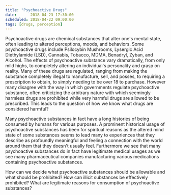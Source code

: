 ```yaml
---
title: "Psychoactive Drugs"
date:      2018-04-23 17:30:00
scheduled: 2018-04-22 09:00:00
tags: [drugs, perception]
---
```

Psychoactive drugs are chemical substances that alter one's mental state, often leading to altered perceptions, moods, and behaviors. Some psychoactive drugs include Psilocybin Mushrooms, Lysergic Acid Diethylamide (LSD), Cannabis, Tobacco, MDMA, Benadryl, Zyban, and Alcohol. The effects of psychoactive substance vary dramatically, from only mild highs, to completely altering an individual's personality and grasp on reality. Many of these drugs are regulated, ranging from making the substance completely illegal to manufacture, sell, and posses, to requiring a prescription to obtain, to simply needing to be over 18 to purchase. However many disagree with the way in which governments regulate psychoactive substance, often criticizing the arbitrary nature with which seemingly harmless drugs are prohibited while very harmful drugs are allowed to be prescribed. This leads to the question of how we know what drugs are considered harmful?

Many psychoactive substances in fact have a long histories of being consumed by humans for various purposes. A prominent historical usage of psychoactive substances has been for spiritual reasons as the altered mind state of some substances seems to lead many to experiences that they describe as profoundly meaningful and feeling a connection with the world around them that they doesn't usually feel. Furthermore we see that many psychoactive substances do in fact have legitimate medical usages as we see many pharmaceutical companies manufacturing various medications containing psychoactive substances.

How can we decide what psychoactive substances should be allowable and what should be prohibited? How can illicit substances be effectively prohibited? What are legitimate reasons for consumption of psychoactive substances?
